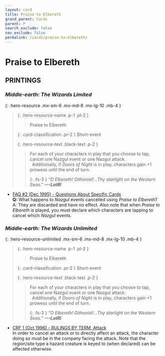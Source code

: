 ```yaml
---
layout: card
title: Praise to Elbereth
grand_parent: Cards
parent: P
search_exclude: false
nav_exclude: false
permalink: /cards/praise-to-elbereth/
---
```


# Praise to Elbereth


## PRINTINGS


### _Middle-earth: The Wizards Limited_

{: .hero-resource .mx-sm-6 .mx-md-8 .mx-lg-10 .mb-4 }
> {: .hero-resource-name .p-1 .pl-2 }
> > <div class="card-mp"></div>
> > <div class="card-name">Praise to Elbereth</div>
>
> {: .card-classification .pr-2 }
> Short-event
>
> {: .hero-resource-text .black-text .p-2 }
> > For each of your characters in play that you choose to tap, cancel one Nazgul event or one Nazgul attack. <br>&ensp;Additionally, if _Doors of Night_ is in play, characters gain +1 prowess until the end of turn. 
> > 
> > {: .fs-3 } 
> > _“O Elbereth! Githoniel!...Thy starlight on the Western Seas."_ ***---&#65279;LotRI*** 
> 

 - [FAQ #2 (Dec 1995) - Questions About Specific Cards](/original/rulings/faq-2/#questions-about-specific-cards)<br>**Q:** What happens to _Nazgul_ events cancelled using _Praise to Elbereth_?<br>A: They are discarded and have no effect. Also note that when _Praise to Elbereth_ is played, you must declare which characters are tapping to cancel which _Nazgul_ events.

### _Middle-earth: The Wizards Unlimited_

{: .hero-resource-unlimited .mx-sm-6 .mx-md-8 .mx-lg-10 .mb-4 }
> {: .hero-resource-name .p-1 .pl-2 }
> > <div class="card-mp"></div>
> > <div class="card-name">Praise to Elbereth</div>
>
> {: .card-classification .pr-2 }
> Short-event
>
> {: .hero-resource-text .black-text .p-2 }
> > For each of your characters in play that you choose to tap, cancel one Nazgul event or one Nazgul attack. <br>&ensp;Additionally, if _Doors of Night_ is in play, characters gain +1 prowess until the end of turn. 
> > 
> > {: .fs-3 } 
> > _“O Elbereth! Githoniel!...Thy starlight on the Western Seas."_ ***---&#65279;LotRI*** 
> 

 - [CRF 1 (Oct 1996) - RULINGS BY TERM, Attack](/original/rulings/crf-1/#attack)<br>In order to cancel an attack or to directly affect an attack, the character doing so must be in the company facing the attack. Note that the region/site type a hazard creature is keyed to (when declared) can be affected otherwise.
